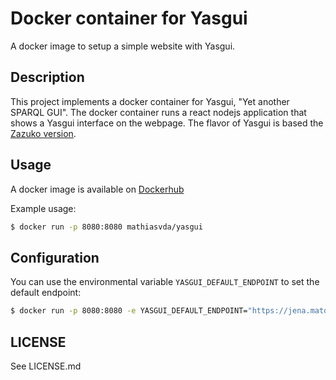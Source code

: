 # Docker container for Yasgui

A docker image to setup a simple website with Yasgui.

## Description

This project implements a docker container for Yasgui, "Yet another SPARQL GUI". The docker container runs a react nodejs application that shows a Yasgui interface on the webpage. The flavor of Yasgui is based the [Zazuko version](https://github.com/zazuko/Yasgui).

## Usage

A docker image is available on [Dockerhub](https://hub.docker.com/r/mathiasvda/yasgui)

Example usage:

```sh
$ docker run -p 8080:8080 mathiasvda/yasgui
```

## Configuration

You can use the environmental variable `YASGUI_DEFAULT_ENDPOINT` to set the default endpoint:

```sh
$ docker run -p 8080:8080 -e YASGUI_DEFAULT_ENDPOINT="https://jena.matdata.eu/expertise/query" mathiasvda/yasgui
```

## LICENSE

See LICENSE.md
